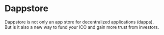 # Dappstore
Dappstore is not only an app store for decentralized applications (dapps).
But is it also a new way to fund your ICO and gain more trust from investors.
